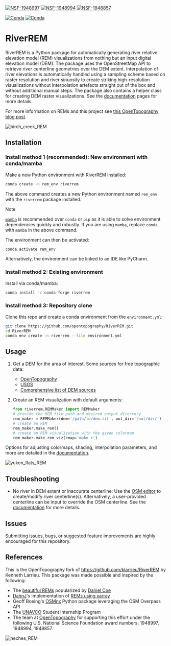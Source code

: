 [![NSF-1948997](https://img.shields.io/badge/NSF-1948997-blue.svg)](https://nsf.gov/awardsearch/showAward?AWD_ID=1948997) [![NSF-1948994](https://img.shields.io/badge/NSF-1948994-blue.svg)](https://nsf.gov/awardsearch/showAward?AWD_ID=1948994) [![NSF-1948857](https://img.shields.io/badge/NSF-1948857-blue.svg)](https://nsf.gov/awardsearch/showAward?AWD_ID=1948857)

[![Conda](https://img.shields.io/conda/v/conda-forge/riverrem?color=success)](https://anaconda.org/conda-forge/riverrem) [![Conda](https://img.shields.io/conda/dn/conda-forge/riverrem?color=success)](https://anaconda.org/conda-forge/riverrem)

# RiverREM

RiverREM is a Python package for automatically generating river relative elevation model (REM) visualizations from nothing but an input digital elevation model (DEM). The package uses the OpenStreetMap API to retrieve river centerline geometries over the DEM extent. Interpolation of river elevations is automatically handled using a sampling scheme based on raster resolution and river sinuosity to create striking high-resolution visualizations without interpolation artefacts straight out of the box and without additional manual steps. The package also contains a helper class for creating DEM raster visualizations. See the [documentation](https://opentopography.github.io/RiverREM/) pages for more details.

For more information on REMs and this project see [this OpenTopography blog post](https://opentopography.org/blog/new-package-automates-river-relative-elevation-model-rem-generation).

![birch_creek_REM](docs/pics/birch_crop.png)

## Installation

### Install method 1 (recommended): New environment with conda/mamba

Make a new Python environment with RiverREM installed:

```bash
conda create -n rem_env riverrem
```

The above command creates a new Python environment named `rem_env` with the `riverrem` package installed.

> [!NOTE] 
> [`mamba`](https://github.com/conda-forge/miniforge/releases/latest) is recommended over `conda` or `pip` as it is able to solve environment dependencies quickly and robustly. If you are using `mamba`, replace `conda` with `mamba` in the above command.

The environment can then be activated:

```bash
conda activate rem_env
```

Alternatively, the environment can be linked to an IDE like PyCharm.


### Install method 2: Existing environment

Install via conda/mamba:

```bash
conda install -c conda-forge riverrem
```

### Install method 3: Repository clone

Clone this repo and create a conda environment from the `environment.yml`:

```bash
git clone https://github.com/opentopography/RiverREM.git
cd RiverREM
conda env create -n riverrem --file environment.yml
```

## Usage

1. Get a DEM for the area of interest. Some sources for free topographic data:

   - [OpenTopography](https://opentopography.org/)
   - [USGS](https://apps.nationalmap.gov/downloader/)
   - [Comprehensive list of DEM sources](https://github.com/DahnJ/Awesome-DEM)

2. Create an REM visualization with default arguments:

   ```python
   from riverrem.REMMaker import REMMaker
   # provide the DEM file path and desired output directory
   rem_maker = REMMaker(dem='/path/to/dem.tif', out_dir='/out/dir/')
   # create an REM
   rem_maker.make_rem()
   # create an REM visualization with the given colormap
   rem_maker.make_rem_viz(cmap='mako_r')
   ```

Options for adjusting colormaps, shading, interpolation parameters, and more are detailed in the [documentation](https://opentopography.github.io/RiverREM/).

![yukon_flats_REM](docs/pics/yukon_crop.png)

## Troubleshooting

- No river in DEM extent or inaccurate centerline: Use the [OSM editor](https://www.openstreetmap.org/edit) to 
  create/modify river centerline(s). Alternatively, a user-provided centerline can be input to override the OSM centerline. See the [documentation](https://opentopography.github.io/RiverREM) for more details.

## Issues

Submitting [issues](https://github.com/OpenTopography/RiverREM/issues), bugs, or suggested feature improvements are highly encouraged for this repository.

## References

This is the OpenTopography fork of https://github.com/klarrieu/RiverREM by Kenneth Larrieu. This package was made possible and inspired by the following:

- The [beautiful REMs](https://www.dnr.wa.gov/publications/ger_presentations_dmt_2016_coe.pdf) popularized by [Daniel Coe](https://dancoecarto.com/creating-rems-in-qgis-the-idw-method)
- [DahnJ](https://github.com/DahnJ)'s implementation of [REMs using xarray](https://github.com/DahnJ/REM-xarray)
- Geoff Boeing's [OSMnx](https://geoffboeing.com/publications/osmnx-complex-street-networks/) Python package leveraging the OSM Overpass API
- The [UNAVCO](https://www.unavco.org/) Student Internship Program
- The team at [OpenTopography](https://opentopography.org/) for supporting this effort under the following U.S. National Science Foundation award numbers: 1948997, 1948994, 1948857.


![neches_REM](docs/pics/neches_REM_view.png)
